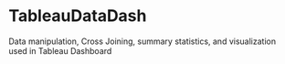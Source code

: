 # TableauDataDash
Data manipulation, Cross Joining, summary statistics, and visualization used in Tableau Dashboard
